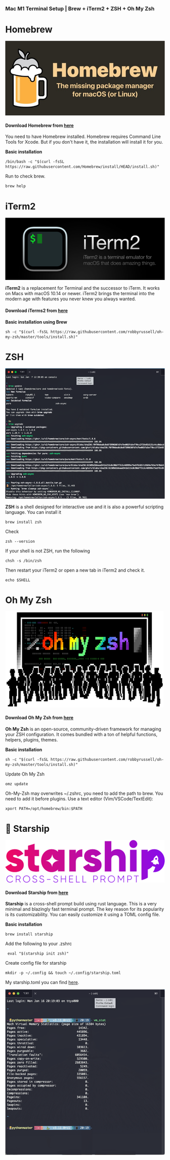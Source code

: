 ### Mac M1 Terminal Setup | Brew + iTerm2 + ZSH + Oh My Zsh

# Homebrew

![](https://github.com/ls500pymaster/Mac-M1-Terminal-Setup/blob/main/img/homebrew.jpeg?raw=true)

#### Download Homebrew from [here](https://brew.sh "here")
You need to have Homebrew installed. Homebrew requires Command Line Tools for Xcode. But if you don't have it, the installation will install it for you.

**Basic installation**

    /bin/bash -c "$(curl -fsSL https://raw.githubusercontent.com/Homebrew/install/HEAD/install.sh)"

Run to check brew.
```bash
brew help
```

# iTerm2

![](https://github.com/ls500pymaster/Mac-M1-Terminal-Setup/blob/main/img/iterm2.jpeg?raw=true)

**iTerm2** is a replacement for Terminal and the successor to iTerm. It works on Macs with macOS 10.14 or newer. iTerm2 brings the terminal into the modern age with features you never knew you always wanted.

#### Download iTerms2 from [here](https://iterm2.com/downloads.html "here")

**Basic installation using Brew**

    sh -c "$(curl -fsSL https://raw.githubusercontent.com/robbyrussell/oh-my-zsh/master/tools/install.sh)"
    
# ZSH

![](https://github.com/ls500pymaster/Mac-M1-Terminal-Setup/blob/main/img/zsh_term.png?raw=true)

**ZSH** is a shell designed for interactive use and it is also a powerful scripting language.
You can install it

    brew install zsh
Check 

    zsh --version

If your shell is not ZSH, run the following

    chsh -s /bin/zsh

Then restart your iTerm2 or open a new tab in iTerm2 and check it.

    echo $SHELL


# Oh My Zsh

![](https://github.com/ls500pymaster/Mac-M1-Terminal-Setup/blob/main/img/omz.png?raw=true)

#### Download Oh My Zsh from [here](https://github.com/ohmyzsh/ohmyzsh "here")

**Oh My Zsh** is an open-source, community-driven framework for managing your ZSH configuration. It comes bundled with a ton of helpful functions, helpers, plugins, themes.

**Basic installation**

    sh -c "$(curl -fsSL https://raw.githubusercontent.com/robbyrussell/oh-my-zsh/master/tools/install.sh)"
    
Update Oh My Zsh

    omz update

Oh-My-Zsh may overwrites ~/.zshrc, you need to add the path to brew. You need to add it before plugins. Use a text editor (Vim/VSCode/TextEdit):

    xport PATH=/opt/homebrew/bin:$PATH
    

# 🚀 Starship

![](https://github.com/ls500pymaster/Mac-M1-Terminal-Setup/blob/main/img/starship.png?raw=true)

#### Download Starship from [here](https://github.com/starship/starship "here")

**Starship**  is a cross-shell prompt build using rust language. This is a very minimal and blazingly fast terminal prompt. The key reason for its popularity is its customizability. You can easily customize it using a TOML config file.

**Basic installation**

    brew install starship
    
Add the following to your .zshrc

     eval "$(starship init zsh)"
	 
	 
Create config file for starship

    mkdir -p ~/.config && touch ~/.config/starship.toml

My starship.toml you can find [here](https://github.com/ls500pymaster/Mac-M1-Terminal-Setup/blob/main/img/starship.toml "here").


![](https://github.com/ls500pymaster/Mac-M1-Terminal-Setup/blob/main/img/my_starship.png?raw=true)

    



